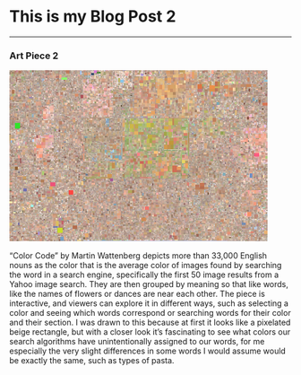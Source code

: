 


# This is my Blog Post 2
------

### Art Piece 2
![Martin Wattenberg](ColorCode.png?raw=true "Martin Wattenberg")

“Color Code” by Martin Wattenberg depicts more than 33,000 English nouns as the color that is the average color of images found by searching the word in a search engine, specifically the first 50 image results from a Yahoo image search. They are then grouped by meaning so that like words, like the names of flowers or dances are near each other. The piece is interactive, and viewers can explore it in different ways, such as selecting a color and seeing which words correspond or searching words for their color and their section. I was drawn to this because at first it looks like a pixelated beige rectangle, but with a closer look it’s fascinating to see what colors our search algorithms have unintentionally assigned to our words, for me especially the very slight differences in some words I would assume would be exactly the same, such as types of pasta.














